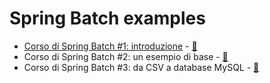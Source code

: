 # Spring Batch examples

* [Corso di Spring Batch #1: introduzione](https://www.emmecilab.net/blog/corso-spring-batch-1-introduzione) -  [:movie_camera:](https://youtu.be/zAroNue1l2c)
* Corso di Spring Batch #2: un esempio di base -  [:movie_camera:](https://youtu.be/LFQaeUDdrnY)
* Corso di Spring Batch #3: da CSV a database MySQL -  [:movie_camera:](https://youtu.be/gABIFdk5tUc)
